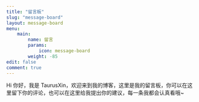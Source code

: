 ```yaml
---
title: "留言板"
slug: "message-board"
layout: message-board
menu: 
    main:
        name: 留言
        params: 
            icon: message-board
        weight: -85
edit: false
comment: true
---
```


Hi 你好，我是 TaurusXin，欢迎来到我的博客，这里是我的留言板，你可以在这里留下你的评论，也可以在这里给我提出你的建议，每一条我都会认真看哦~
